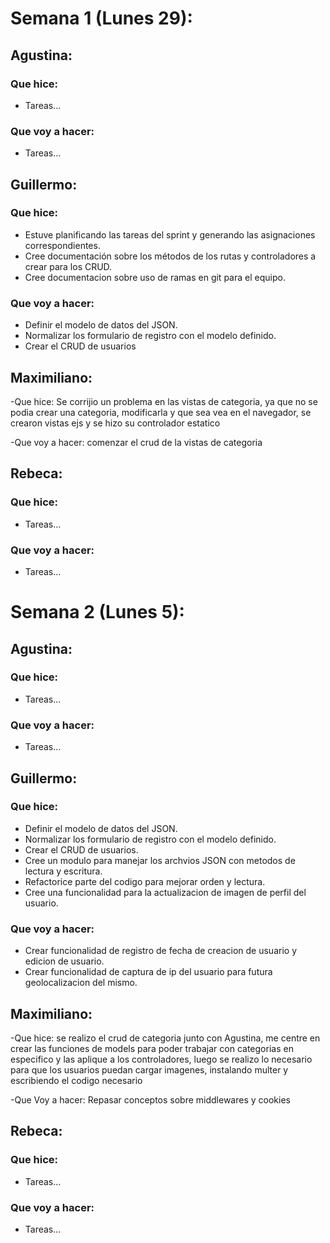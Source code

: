 # Semana 1 (Lunes 29):

## Agustina:
### Que hice: 
- Tareas...
### Que voy a hacer:
- Tareas...

## Guillermo:
### Que hice: 
- Estuve planificando las tareas del sprint y generando las asignaciones correspondientes.
- Cree documentación sobre los métodos de los rutas y controladores a crear para los CRUD.
- Cree documentacion sobre uso de ramas en git para el equipo.
### Que voy a hacer:
- Definir el modelo de datos del JSON.
- Normalizar los formulario de registro con el modelo definido.
- Crear el CRUD de usuarios

## Maximiliano:
-Que hice:
Se corrijio un problema en las vistas de categoria, ya que no se podia crear una categoria, modificarla y que sea vea en el navegador, se crearon vistas ejs y se hizo su controlador estatico


-Que voy a hacer:
 comenzar el crud de la vistas de categoria 

## Rebeca:
### Que hice: 
- Tareas...
### Que voy a hacer:
- Tareas...

# Semana 2 (Lunes 5):

## Agustina:
### Que hice: 
- Tareas...
### Que voy a hacer:
- Tareas...

## Guillermo:
### Que hice: 
- Definir el modelo de datos del JSON.
- Normalizar los formulario de registro con el modelo definido.
- Crear el CRUD de usuarios.
- Cree un modulo para manejar los archvios JSON con metodos de lectura y escritura.
- Refactorice parte del codigo para mejorar orden y lectura.
- Cree una funcionalidad para la actualizacion de imagen de perfil del usuario.
### Que voy a hacer:
- Crear funcionalidad de registro de fecha de creacion de usuario y edicion de usuario.
- Crear funcionalidad de captura de ip del usuario para futura geolocalizacion del mismo.

## Maximiliano:
 -Que hice:
se realizo el crud de categoria junto con Agustina, me centre en crear las funciones de models para poder trabajar con categorias en especifico y las aplique a los controladores, luego se realizo lo necesario para que los usuarios puedan cargar imagenes, instalando multer y escribiendo el codigo necesario

-Que Voy a hacer:
Repasar conceptos sobre middlewares y cookies


## Rebeca:
### Que hice: 
- Tareas...
### Que voy a hacer:
- Tareas...
